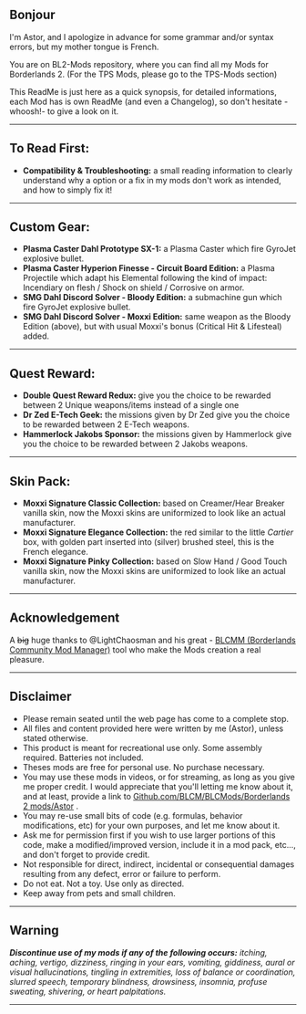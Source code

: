 ﻿## Bonjour

I'm Astor, and I apologize in advance for some grammar and/or syntax errors, but my mother tongue is French.

You are on BL2-Mods repository, where you can find all my Mods for Borderlands 2. (For the TPS Mods, please go to the TPS-Mods section) 

This ReadMe is just here as a quick synopsis, for detailed informations, each Mod has is own ReadMe (and even a Changelog), so don't hesitate -whoosh!- to give a look on it.

* * * * *

## To Read First: 

- **Compatibility & Troubleshooting:** a small reading information to clearly understand why a option or a fix in my mods don't work as intended, and how to simply fix it!

* * * * *
 
## Custom Gear: 
- **Plasma Caster Dahl Prototype SX-1:** a Plasma Caster which fire GyroJet explosive bullet.
- **Plasma Caster Hyperion Finesse - Circuit Board Edition:** a  Plasma Projectile which adapt his Elemental following the kind of impact:  Incendiary on flesh / Shock on shield / Corrosive on armor.
- **SMG Dahl Discord Solver - Bloody Edition:** a submachine gun which fire GyroJet explosive bullet.
- **SMG Dahl Discord Solver - Moxxi Edition:** same weapon as the Bloody Edition (above), but with usual Moxxi's bonus (Critical Hit & Lifesteal) added.

* * * * *
 
## Quest Reward: 
- **Double Quest Reward Redux:** give you the choice to be rewarded between 2 Unique weapons/items instead of a single one
- **Dr Zed E-Tech Geek:** the missions given by Dr Zed give you the choice to be rewarded between 2 E-Tech weapons.
- **Hammerlock Jakobs Sponsor:** the missions given by Hammerlock give you the choice to be rewarded between 2 Jakobs weapons.

* * * * *

## Skin Pack: 
- **Moxxi Signature Classic Collection:** based on Creamer/Hear Breaker vanilla skin, now the Moxxi skins are uniformized to look like an actual manufacturer.
- **Moxxi Signature Elegance Collection:** the red similar to the little _Cartier_ box, with golden part inserted into (silver) brushed steel, this is the French elegance. 
- **Moxxi Signature Pinky Collection:** based on Slow Hand / Good Touch vanilla skin, now the Moxxi skins are uniformized to look like an actual manufacturer.

* * * * *

## Acknowledgement

A ~~big~~ huge thanks to @LightChaosman and his great - [BLCMM (Borderlands Community Mod Manager)](https://github.com/BLCM/BLCMods/wiki/Borderlands-Community-Mod-Manager) tool who make the Mods creation a real pleasure. 

* * * * *

## Disclaimer

- Please remain seated until the web page has come to a complete stop. 
- All files and content provided here were written by me (Astor), unless stated otherwise.
- This product is meant for recreational use only. Some assembly required. Batteries not included.
- Theses mods are free for personal use. No purchase necessary.
- You may use these mods in videos, or for streaming, as long as you give me proper credit. I would appreciate that you'll letting me know about it, and at least, provide a link to [Github.com/BLCM/BLCMods/Borderlands 2 mods/Astor](https://github.com/BLCM/BLCMods/tree/master/Borderlands%202%20mods/Astor) .
- You may re-use small bits of code (e.g. formulas, behavior modifications, etc) for your own purposes, and let me know about it. 
- Ask me for permission first if you wish to use larger portions of this code, make a modified/improved version, include it in a mod pack, etc..., and don't forget to provide credit.
- Not responsible for direct, indirect, incidental or consequential damages resulting from any defect, error or failure to perform.
- Do not eat. Not a toy. Use only as directed.
- Keep away from pets and small children.

* * * * *
 
## Warning 
 
_**Discontinue use of my mods if any of the following occurs:** itching, aching, vertigo, dizziness, ringing in your ears, vomiting, giddiness, aural or visual hallucinations, tingling in extremities, loss of balance or coordination, slurred speech, temporary blindness, drowsiness, insomnia, profuse sweating, shivering, or heart palpitations._

* * * * *

